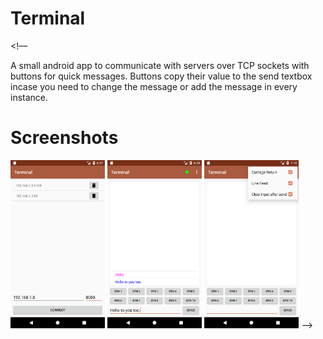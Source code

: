 # Terminal
<!––

A small android app to communicate with servers over TCP sockets with buttons for quick messages.
Buttons copy their value to the send textbox incase you need to change the message or add the message in every instance.


# Screenshots
<img src="/Screenshots/Screenshot_1503233826.png" width="30%"></img> <img src="/Screenshots/Screenshot_1503233690.png" 
width="30%"></img> <img src="/Screenshots/Screenshot_1503236425.png" width="30%"></img>
––>
